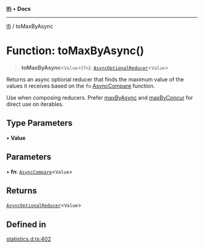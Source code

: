 [**lfi**](../readme.md) • **Docs**

***

[lfi](../globals.md) / toMaxByAsync

# Function: toMaxByAsync()

> **toMaxByAsync**\<`Value`\>(`fn`): [`AsyncOptionalReducer`](../type-aliases/AsyncOptionalReducer.md)\<`Value`\>

Returns an async optional reducer that finds the maximum value of the values
it receives based on the `fn` [AsyncCompare](../type-aliases/AsyncCompare.md) function.

Use when composing reducers. Prefer [maxByAsync](maxByAsync.md) and
[maxByConcur](maxByConcur.md) for direct use on iterables.

## Type Parameters

• **Value**

## Parameters

• **fn**: [`AsyncCompare`](../type-aliases/AsyncCompare.md)\<`Value`\>

## Returns

[`AsyncOptionalReducer`](../type-aliases/AsyncOptionalReducer.md)\<`Value`\>

## Defined in

[statistics.d.ts:402](https://github.com/TomerAberbach/lfi/blob/fd6e1ff9d7b7d249090f89ead6d0a30e26aba2e4/src/operations/statistics.d.ts#L402)
